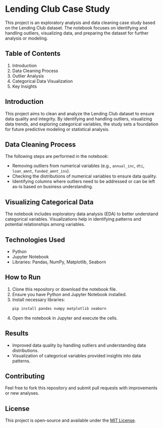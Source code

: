 
# Lending Club Case Study

This project is an exploratory analysis and data cleaning case study based on the Lending Club dataset. The notebook focuses on identifying and handling outliers, visualizing data, and preparing the dataset for further analysis or modeling.

## Table of Contents
1. Introduction
2. Data Cleaning Process
3. Outlier Analysis
4. Categorical Data Visualization
5. Key Insights

## Introduction
This project aims to clean and analyze the Lending Club dataset to ensure data quality and integrity. By identifying and handling outliers, visualizing data trends, and exploring categorical variables, the study sets a foundation for future predictive modeling or statistical analysis.

## Data Cleaning Process
The following steps are performed in the notebook:
- Removing outliers from numerical variables (e.g., `annual_inc`, `dti`, `loan_amnt`, `funded_amnt_inv`).
- Checking the distributions of numerical variables to ensure data quality.
- Identifying columns where outliers need to be addressed or can be left as-is based on business understanding.

## Visualizing Categorical Data
The notebook includes exploratory data analysis (EDA) to better understand categorical variables. Visualizations help in identifying patterns and potential relationships among variables.

## Technologies Used
- Python
- Jupyter Notebook
- Libraries: Pandas, NumPy, Matplotlib, Seaborn

## How to Run
1. Clone this repository or download the notebook file.
2. Ensure you have Python and Jupyter Notebook installed.
3. Install necessary libraries:
    ```bash
    pip install pandas numpy matplotlib seaborn
    ```
4. Open the notebook in Jupyter and execute the cells.

## Results
- Improved data quality by handling outliers and understanding data distributions.
- Visualization of categorical variables provided insights into data patterns.

## Contributing
Feel free to fork this repository and submit pull requests with improvements or new analyses.

## License
This project is open-source and available under the [MIT License](LICENSE).
